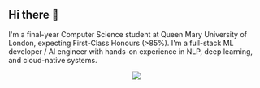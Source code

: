 ## Hi there 👋

I'm a final-year Computer Science student at Queen Mary University of London, expecting First-Class Honours (>85%). I'm a full-stack ML developer / AI engineer with hands-on experience in NLP, deep learning, and cloud-native systems.
<p align="center">
  <a href="https://skillicons.dev">
    <img src="https://skillicons.dev/icons?i=python,ts,react,nextjs,nestjs,java,cpp,cs,php,r,bash,mysql,postgres,git,docker" />
  </a>
</p>
